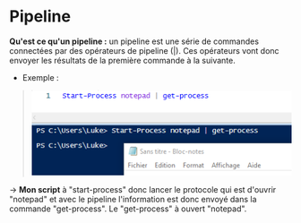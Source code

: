 # Pipeline

 **Qu'est ce qu'un pipeline :** un pipeline est une série de commandes connectées par des opérateurs de pipeline (|). 
 Ces opérateurs vont donc envoyer les résultats de la première commande à la suivante. 

 - Exemple :

> ![](Images.md/pipe.jpg)

-> **Mon script** à "start-process" donc lancer le protocole qui est d'ouvrir "notepad" et avec le pipeline l'information est donc envoyé dans la commande "get-process". Le "get-process" à ouvert "notepad". 